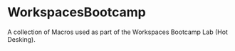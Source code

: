 # WorkspacesBootcamp
A collection of Macros used as part of the Workspaces Bootcamp Lab (Hot Desking).
